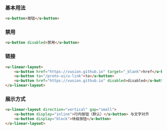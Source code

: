 ### 基本用法

``` html
<u-button>按钮</u-button>
```

### 禁用

``` html
<u-button disabled>禁用</u-button>
```

### 链接

``` html
<u-linear-layout>
    <u-button href="https://vusion.github.io" target="_blank">href</u-button>
    <u-button to="/proto-ui/u-link">to</u-button>
    <u-button href="https://vusion.github.io" disabled>disabled</u-button>
</u-linear-layout>
```

### 展示方式

``` html
<u-linear-layout direction="vertical" gap="small">
    <u-button display="inline">行内按钮（默认）</u-button> 与文字对齐
    <u-button display="block">块级按钮</u-button>
</u-linear-layout>
```
